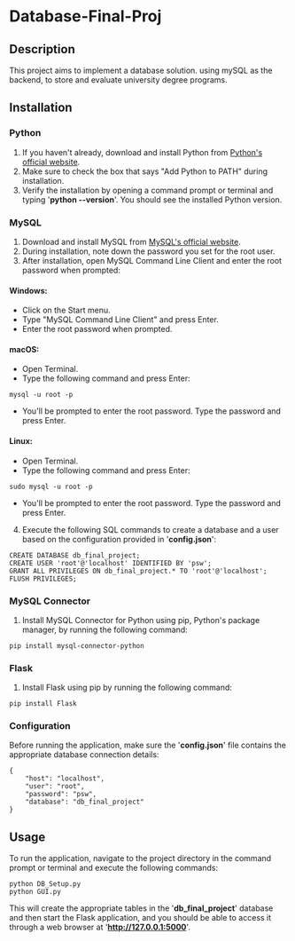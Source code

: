 # Database-Final-Proj

## Description
This project aims to implement a database solution. using mySQL as the backend, to store and evaluate university degree programs.

## Installation

### Python
1. If you haven't already, download and install Python from [Python's official website](https://www.python.org).
2. Make sure to check the box that says "Add Python to PATH" during installation.
3. Verify the installation by opening a command prompt or terminal and typing '**python --version**'. You should see the installed Python version.

### MySQL
1. Download and install MySQL from [MySQL's official website](https://www.mysql.com).
2. During installation, note down the password you set for the root user.
3. After installation, open MySQL Command Line Client and enter the root password when prompted:

#### Windows:
- Click on the Start menu.
- Type "MySQL Command Line Client" and press Enter.
- Enter the root password when prompted.

#### macOS:
- Open Terminal.
- Type the following command and press Enter:
```
mysql -u root -p
```
- You'll be prompted to enter the root password. Type the password and press Enter.

#### Linux:
- Open Terminal.
- Type the following command and press Enter:
```
sudo mysql -u root -p
```
- You'll be prompted to enter the root password. Type the password and press Enter.

4. Execute the following SQL commands to create a database and a user based on the configuration provided in '**config.json**':
```
CREATE DATABASE db_final_project;
CREATE USER 'root'@'localhost' IDENTIFIED BY 'psw';
GRANT ALL PRIVILEGES ON db_final_project.* TO 'root'@'localhost';
FLUSH PRIVILEGES;
```

### MySQL Connector
1. Install MySQL Connector for Python using pip, Python's package manager, by running the following command:
```
pip install mysql-connector-python
```

### Flask
1. Install Flask using pip by running the following command:
```
pip install Flask
```

### Configuration
Before running the application, make sure the '**config.json**' file contains the appropriate database connection details:
```
{
    "host": "localhost",
    "user": "root",
    "password": "psw",
    "database": "db_final_project"
}
```

## Usage
To run the application, navigate to the project directory in the command prompt or terminal and execute the following commands:
```
python DB_Setup.py
python GUI.py
```
This will create the appropriate tables in the '**db_final_project**' database and then start the Flask application, and you should be able to access it through a web browser at '**http://127.0.0.1:5000**'.
